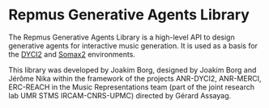 
# Repmus Generative Agents Library

The Repmus Generative Agents Library is a high-level API to design generative agents for interactive music generation. It is used as a basis for the [DYCI2](https://github.com/DYCI2/DYCI2-Python-Library) and [Somax2](https://github.com/DYCI2/Somax2) environments.

This library was developed by Joakim Borg, designed by Joakim Borg and Jérôme Nika within the framework of the projects ANR-DYCI2, ANR-MERCI, ERC-REACH in the Music Representations team (part of the joint research lab UMR STMS IRCAM-CNRS-UPMC) directed by Gérard Assayag.